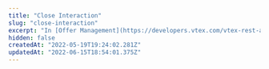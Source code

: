 ```yaml
---
title: "Close Interaction"
slug: "close-interaction"
excerpt: "In [Offer Management](https://developers.vtex.com/vtex-rest-api/docs/sent-offers-integration-guide-connectors), VTEX platform and marketplaces interact with offers through a medium called [interaction](https://developers.vtex.com/vtex-rest-api/reference/open-interaction). \n\nOnce an interaction has fulfilled its initial goal and there are no more actions (or [logs](https://developers.vtex.com/vtex-rest-api/reference/create-log)) taking place within it, this endpoint closes an interaction."
hidden: false
createdAt: "2022-05-19T19:24:02.281Z"
updatedAt: "2022-06-15T18:54:01.375Z"
---
```

